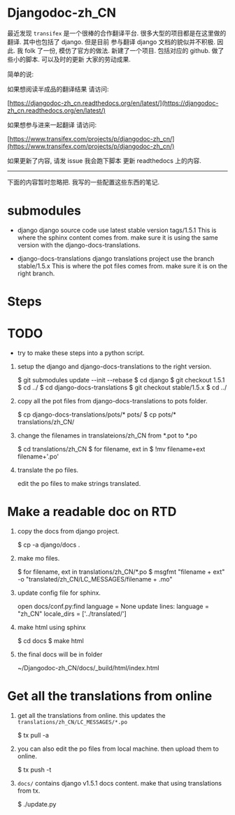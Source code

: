 Djangodoc-zh_CN
===============

最近发现 `transifex` 是一个很棒的合作翻译平台. 很多大型的项目都是在这里做的翻译. 其中也包括了 django. 但是目前 参与翻译 django 文档的貌似并不积极. 因此. 我 folk 了一份, 模仿了官方的做法. 新建了一个项目. 包括对应的 github. 做了些小的脚本.
可以及时的更新 大家的劳动成果.

简单的说:

如果想阅读半成品的翻译结果 请访问:

[https://djangodoc-zh_cn.readthedocs.org/en/latest/](https://djangodoc-zh_cn.readthedocs.org/en/latest/)

如果想参与进来一起翻译 请访问:

[https://www.transifex.com/projects/p/djangodoc-zh_cn/](https://www.transifex.com/projects/p/djangodoc-zh_cn/)

如果更新了内容, 请发 issue 我会跑下脚本 更新 readthedocs 上的内容.


----

下面的内容暂时忽略把. 我写的一些配置这些东西的笔记.

submodules
==========
* django
  django source code use latest stable version tags/1.5.1
  This is where the sphinx content comes from. make sure it is using the same version with the django-docs-translations.
  
* django-docs-translations
  django translations project use the branch stable/1.5.x
  This is where the pot files comes from. make sure it is on the right   branch.

Steps
=====

# TODO
* try to make these steps into a python script.

1. setup the django and django-docs-translations to the right version.

    $ git submodules update --init --rebase
    $ cd django
    $ git checkout 1.5.1
    $ cd ../
    $ cd django-docs-translations
    $ git checkout stable/1.5.x
    $ cd ../

1. copy all the pot files from django-docs-translations to pots folder.

    $ cp django-docs-translations/pots/* pots/
    $ cp pots/* translations/zh_CN/
    
1. change the filenames in translateions/zh_CN from *.pot to *.po

    $ cd translations/zh_CN
    $ for filename, ext in <this folder>
    $ !mv filename+ext filename+'.po'
    
1. translate the po files.
   
    edit the po files to make strings translated.


Make a readable doc on RTD
==========================

1. copy the docs from django project.

    $ cp -a django/docs .
    
1. make mo files.
   
    $ for filename, ext in translations/zh_CN/*.po
    $ msgfmt "filename + ext" -o "translated/zh_CN/LC_MESSAGES/filename + .mo"

1. update config file for sphinx.

    open docs/conf.py:find language = None
    update lines:
    language = "zh_CN"
    locale_dirs = ['../translated/']

1. make html using sphinx

    $ cd docs
    $ make html

1. the final docs will be in folder

    ~/Djangodoc-zh_CN/docs/_build/html/index.html


Get all the translations from online
====================================

1. get all the translations from online. this updates the `translations/zh_CN/LC_MESSAGES/*.po`

    $ tx pull -a

1. you can also edit the po files from local machine. then upload them to online.

    $ tx push -t
    
    
1. `docs/` contains django v1.5.1 docs content. make that using translations from tx.

    $ ./update.py
